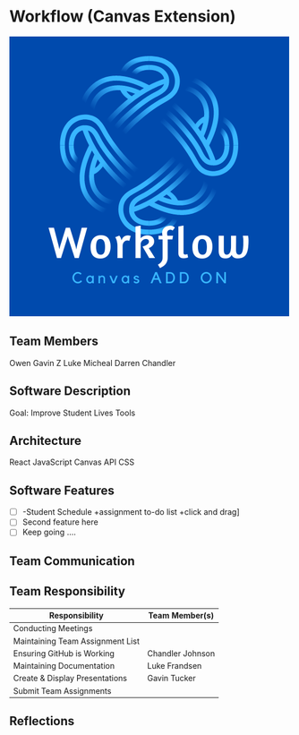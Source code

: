 # Workflow (Canvas Extension)
![](https://github.com/CraftedCores/Workflow/blob/main/Workflow.png)


## Team Members
Owen
Gavin
Z
Luke
Micheal
Darren
Chandler

## Software Description
Goal: Improve Student Lives
Tools


## Architecture
React
JavaScript
Canvas API
CSS

## Software Features

* [ ] -Student Schedule
+assignment to-do list
+click and drag]
* [ ] Second feature here
* [ ] Keep going ....

## Team Communication

## Team Responsibility

|Responsibility                      |Team Member(s)              |
|------------------------------------|----------------------------|
|Conducting Meetings                 |                            |
|Maintaining Team Assignment List    |                            |
|Ensuring GitHub is Working          |  Chandler Johnson  |
|Maintaining Documentation           |  Luke Frandsen  |
|Create & Display Presentations      | Gavin Tucker  |
|Submit Team Assignments             |                            |

## Reflections
